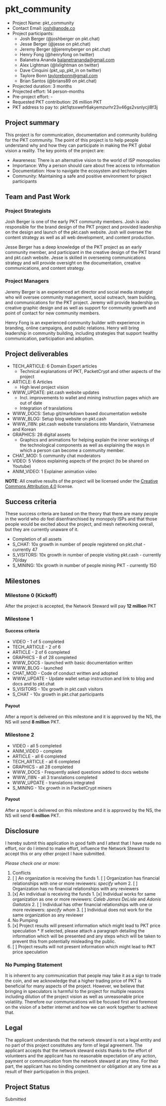 # pkt_community

* Project Name: pkt_community
* Contact Email: josh@anode.co
* Project participants:
  * Josh Berger (@joshberger on pkt.chat)
  * Jesse Berger (@jesse on pkt.chat)
  * Jeremy Berger (@jeremyberger on pkt.chat)
  * Henry Fong (@henryfong on twitter)
  * Balanetra Ananda balanetrananda@gmail.com
  * Alex Lightman (@lxlightman on twitter)
  * Dave Cinquini (pkt_up_pkt_in on twitter)
  * Taylore Bonn taylorebonn@gmail.com
  * Brian Santos (@brians89 on pkt.chat)
* Projected duration: 3 months
* Projected effort: 14 person-months
* Pre-project effort: -
* Requested PKT contribution: 26 million PKT
* PKT address to pay to: pkt1qtsxwefr6akyemzurhr23v46gs2vsnlycjl8f3j

## Project summary

This project is for communication, documentation and community building for the PKT community. The point of this project is to help people understand why and how they can participate in making the PKT global vision a reality. The key points of the project are:
* Awareness: There is an alternative vision to the world of ISP monopolies
* Importance: Why a person should care about free access to information
* Documentation: How to navigate the ecosystem and technologies
* Community: Maintaining a safe and positive environment for project participants

## Team and Past Work

### Project Strategists

Josh Berger is one of the early PKT community members. Josh is also responsible for the brand design of the PKT project and provided leadership on the design and launch of the pkt.cash website. Josh will oversee the content strategy as well as all web development, and content production.

Jesse Berger has a deep knowledge of the PKT project as an early community member, and participant in the creative design of the PKT brand and pkt.cash website. Jesse is skilled in overseeing communications strategy and will provide oversight on the documentation, creative communications, and content strategy.

### Project Managers

Jeremy Berger is an experienced art director and social media strategist who will oversee community management, social outreach, team building, and communications for the PKT project. Jeremy will provide leadership on creative graphic design and as well as support for community growth and point of contact for new community members.  

Henry Fong is an experienced community builder with experience in branding, online campaigns, and public relations. Henry will bring leadership in community building, including strategies that support healthy communication, participation and adoption.


## Project deliverables

* TECH_ARTICLE: 6 Domain Expert articles
  * Technical explanations of PKT, PacketCrypt and other aspects of the project
* ARTICLE: 6 Articles
  * High level project vision
* WWW_UPDATE: pkt.cash website updates
  * Incl. improvements to wallet and mining instruction pages which are out of date
  * Integration of translations
* WWW_DOCS: Setup git/markdown based documentation website
* WWW_BLOG: Setup blog website on pkt.cash
* WWW_I18N: pkt.cash website translations into Mandarin, Vietnamese and Korean
* GRAPHICS: 28 digital assets
  * Graphics and animations for helping explain the inner workings of the technological components as well as explaining the ways in which a person can become a community member.
* CHAT_MOD: 5 community chat moderators
* VIDEO: 5 Videos explaining aspects of the project (to be shared on Youtube)
* ANIM_VIDEO: 1 Explainer animation video

**NOTE**: All creative results of the project will be licensed under the [Creative Commons Attribution 4.0](https://creativecommons.org/licenses/by/4.0/) license.

## Success criteria

These success criteria are based on the theory that there are many people in the world who *do* feel disenfranchised by monopoly ISPs and that those people would be excited about the project, and mesh networking overall, but they are currently unaware of it.

* Completion of all assets
* S_CHAT: 10x growth in number of people registered on pkt.chat - currently 47
* S_VISITORS: 10x growth in number of people visiting pkt.cash - currently 70/day
* S_MINING: 10x growth in number of people mining PKT - currently 150

## Milestones

### Milestone 0 (Kickoff)

After the project is accepted, the Network Steward will pay **12 million** PKT

### Milestone 1

#### Success criteria

* VIDEO - 1 of 5 completed
* TECH_ARTICLE - 2 of 6
* ARTICLE - 2 of 6 completed
* GRAPHICS - 8 of 28 completed
* WWW_DOCS - launched with basic documentation written
* WWW_BLOG - launched
* CHAT_MOD - Code of conduct written and adopted
* WWW_UPDATE - Update wallet setup instruction and link to blog and docs and to pkt.chat
* S_VISITORS - 10x growth in pkt.cash visitors
* S_CHAT - 10x growth in pkt.chat participants

#### Payout
After a report is delivered on this milestone and it is approved by the NS, the NS will send **8 million** PKT.

### Milestone 2

* VIDEO - all 5 completed
* ANIM_VIDEO - complete
* ARTICLE - all 6 completed
* TECH_ARTICLE - all 6 completed
* GRAPHICS - all 28 completed
* WWW_DOCS - Frequently asked questions added to docs website
* WWW_I18N - all 3 translations completed
* WWW_UPDATE - translations integrated
* S_MINING - 10x growth in in PacketCrypt miners

#### Payout
After a report is delivered on this milestone and it is approved by the NS, the NS will send **6 million** PKT.

## Disclosure
I hereby submit this application in good faith and I attest that I have made no effort, nor do I
intend to make effort, influence the Network Steward to accept this or any other project I have
submitted.

*Please check one or more:*

1. Conflicts
  1. [ ] An organization is receiving the funds
    1. [ ] Organization has financial relationships with one or more reviewers: *specify whom*
    2. [ ] Organization has no financial relationships with any reviewers
  2. [x] An individual is receiving the funds
    1. [x] Individual works for same organization as one or more reviewers: *Caleb James DeLisle* and *Adonis Gaitatzis*
    2. [ ] Individual has other financial relationships with one or more reviewers: *specify whom*
    3. [ ] Individual does not work for the same organization as any reviewer
2. No Pumping
  1. [x] Project results will present information which might lead to PKT price speculation
    * If selected, please attach a paragraph detailing the information which will be presented and any steps which will be taken to prevent this from potentially misleading the public.
  2. [ ] Project results will not present information which might lead to PKT price speculation

### No Pumping Statement
It is inherent to any communication that people may take it as a sign to trade the coin, and we acknowledge that a higher trading price of PKT is beneficial for many aspects of the project. However, we believe that bringing in speculators is harmful to the project for multiple reasons including dilution of the project vision as well as unreasonable price volatility. Therefore our communications will be focused first and foremost on the vision of a better internet and how we can work together to achieve that.

## Legal

The applicant understands that the network steward is not a legal entity and no part of this
project constitutes any form of legal agreement. The applicant accepts that the network steward
exists thanks to the effort of volunteers and the applicant has no reasonable expectation of any
action, payment or communication from the network steward at any time. For their part, the
applicant has no binding commitment or obligation at any time as a result of their participation
in this project.

## Project Status

Submitted
